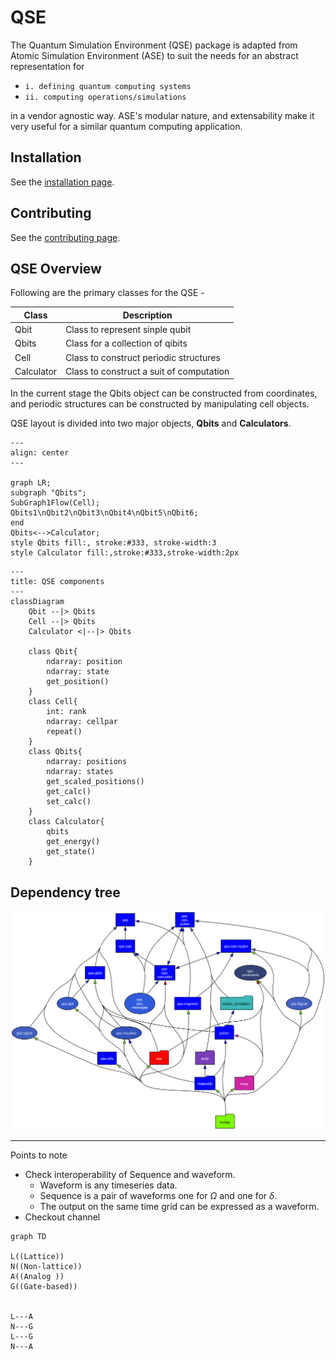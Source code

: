 # QSE
The Quantum Simulation Environment (QSE) package is adapted from Atomic Simulation Environment (ASE) to suit the needs for an abstract representation for
- `i. defining quantum computing systems`
- `ii. computing operations/simulations`

in a vendor agnostic way. ASE's modular nature, and extensability make it very useful for a similar quantum computing application.

## Installation
See the [installation page](https://github.com/ICHEC/qse/blob/main/INSTALLATION.md).

## Contributing
See the [contributing page](https://github.com/ICHEC/qse/blob/main/CONTRIBUTIONS.md).

## QSE Overview
Following are the primary classes for the QSE -

|Class  | Description                            |
|-------|-----------------------------------     |
| Qbit  | Class to represent sinple qubit        |
| Qbits | Class for a collection of qibits       |
| Cell  | Class to construct periodic structures |
|Calculator| Class to construct a suit of computation|

In the current stage the Qbits object can be constructed from coordinates, and periodic structures can be constructed by manipulating cell objects.

QSE layout is divided into two major objects, **Qbits** and **Calculators**.


```mermaid
---
align: center
---

graph LR;
subgraph "Qbits";
SubGraph1Flow(Cell);
Qbits1\nQbit2\nQbit3\nQbit4\nQbit5\nQbit6;
end
Qbits<-->Calculator;
style Qbits fill:, stroke:#333, stroke-width:3
style Calculator fill:,stroke:#333,stroke-width:2px
```



```mermaid
---
title: QSE components
---
classDiagram
    Qbit --|> Qbits
    Cell --|> Qbits
    Calculator <|--|> Qbits

    class Qbit{
        ndarray: position
        ndarray: state
        get_position()
    }
    class Cell{
        int: rank
        ndarray: cellpar
        repeat()
    }
    class Qbits{
        ndarray: positions
        ndarray: states
        get_scaled_positions()
        get_calc()
        set_calc()
    }
    class Calculator{
        qbits
        get_energy()
        get_state()
    }
```

## Dependency tree

![](./qse.svg)

---

Points to note

- Check interoperability of Sequence and waveform.
    - Waveform is any timeseries data. 
    - Sequence is a pair of waveforms one for $\Omega$ and one for $\delta$.
    - The output on the same time grid can be expressed as a waveform.
- Checkout channel

```mermaid
graph TD

L((Lattice))
N((Non-lattice))
A((Analog ))
G((Gate-based))


L---A
N---G
L---G
N---A

```
